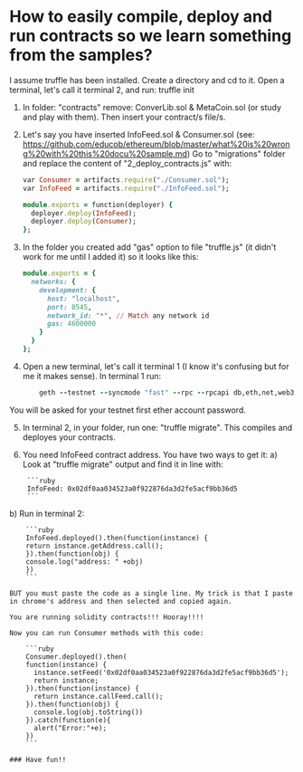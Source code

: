 # How to easily compile, deploy and run contracts so we learn something from the samples?

I assume truffle has been installed.
Create a directory and cd to it.
Open a terminal, let's call it terminal 2, and run: truffle init
1) In folder: "contracts" remove: ConverLib.sol & MetaCoin.sol (or study and play with them). Then insert your contract/s file/s.
2) Let's say you have inserted InfoFeed.sol & Consumer.sol (see:  https://github.com/educob/ethereum/blob/master/what%20is%20wrong%20with%20this%20docu%20sample.md)
    Go to "migrations" folder and replace the content of "2_deploy_contracts.js" with:
    
    ```ruby
    var Consumer = artifacts.require("./Consumer.sol");
    var InfoFeed = artifacts.require("./InfoFeed.sol");

    module.exports = function(deployer) {
      deployer.deploy(InfoFeed);
      deployer.deploy(Consumer);
    };
    ```
3) In the folder you created add "gas" option to file "truffle.js" (it didn't work for me until I added it) so it looks like this:

    ```ruby
    module.exports = {
      networks: {
        development: {
          host: "localhost",
          port: 8545,
          network_id: "*", // Match any network id
          gas: 4600000
        }
      }
    };
    ```
4) Open a new terminal, let's call it terminal 1 (I know it's confusing but for me it makes sense). In terminal 1 run:

    ```ruby
        geth --testnet --syncmode "fast" --rpc --rpcapi db,eth,net,web3,personal --cache=1024  --rpcport 8545 --rpcaddr 127.0.0.1 --rpccorsdomain "*" --bootnodes "enode://20c9ad97c081d63397d7b685a412227a40e23c8bdc6688c6f37e97cfbc22d2b4d1db1510d8f61e6a8866ad7f0e17c02b14182d37ea7c3c8b9c2683aeb6b733a1@52.169.14.227:30303,enode://6ce05930c72abc632c58e2e4324f7c7ea478cec0ed4fa2528982cf34483094e9cbc9216e7aa349691242576d552a2a56aaeae426c5303ded677ce455ba1acd9d@13.84.180.240:30303" console --unlock 0

    ```
You will be asked for your testnet first ether account password.

5) In terminal 2, in your folder, run one: "truffle migrate". This compiles and deployes your contracts.

6) You need InfoFeed contract address. You have two ways to get it:
  a) Look at "truffle migrate" output and find it in line with: 

        ```ruby
        InfoFeed: 0x02df0aa034523a0f922876da3d2fe5acf9bb36d5
        ```
  
  b) Run in terminal 2: 

        ```ruby
        InfoFeed.deployed().then(function(instance) {
        return instance.getAddress.call();
        }).then(function(obj) {
        console.log("address: " +obj)
        })
        ```
   
    BUT you must paste the code as a single line. My trick is that I paste in chrome's address and then selected and copied again.
    
    You are running solidity contracts!!! Hooray!!!!
    
    Now you can run Consumer methods with this code:
   
        ```ruby
        Consumer.deployed().then(
        function(instance) {
          instance.setFeed('0x02df0aa034523a0f922876da3d2fe5acf9bb36d5');
          return instance;
        }).then(function(instance) {
          return instance.callFeed.call();
        }).then(function(obj) {
          console.log(obj.toString())
        }).catch(function(e){
          alert("Error:"+e);
        })
        ```
    
    ### Have fun!!
